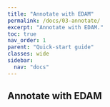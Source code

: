 ```yaml
---
title: "Annotate with EDAM"
permalink: /docs/03-annotate/
excerpt: "Annotate with EDAM."
toc: true
nav_order: 1
parent: "Quick-start guide"
classes: wide
sidebar:
  nav: "docs"
---
```


## Annotate with EDAM
